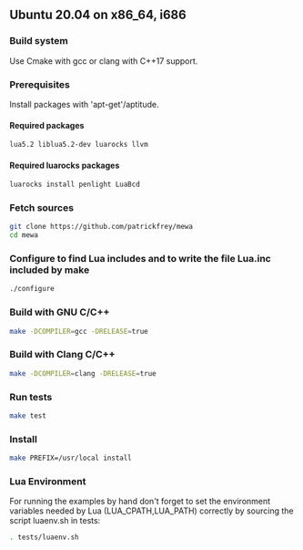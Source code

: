 ## Ubuntu 20.04 on x86_64, i686

### Build system
Use Cmake with gcc or clang with C++17 support.

### Prerequisites
Install packages with 'apt-get'/aptitude.

#### Required packages
```Bash
lua5.2 liblua5.2-dev luarocks llvm
```

#### Required luarocks packages
```Bash
luarocks install penlight LuaBcd
```

### Fetch sources
```Bash
git clone https://github.com/patrickfrey/mewa
cd mewa
```

### Configure to find Lua includes and to write the file Lua.inc included by make
```Bash
./configure
```

### Build with GNU C/C++
```Bash
make -DCOMPILER=gcc -DRELEASE=true
```

### Build with Clang C/C++
```Bash
make -DCOMPILER=clang -DRELEASE=true
```

### Run tests
```Bash
make test
```

### Install
```Bash
make PREFIX=/usr/local install
```

### Lua Environment
For running the examples by hand don't forget to set the environment variables needed by Lua (LUA_CPATH,LUA_PATH) correctly by sourcing the script luaenv.sh in tests:
```Bash
. tests/luaenv.sh
```

